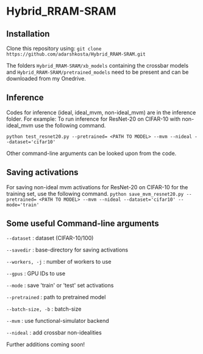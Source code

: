 # Hybrid_RRAM-SRAM

## Installation
Clone this repository using: 
```git clone https://github.com/adarshkosta/Hybrid_RRAM-SRAM.git```

The folders ```Hybrid_RRAM-SRAM/xb_models``` containing the crossbar models and ```Hybrid_RRAM-SRAM/pretrained_models``` need to be present and can be downloaded from my Onedrive.

## Inference
Codes for inference (ideal, ideal_mvm, non-ideal_mvm) are in the inference folder.
For example: To run inference for ResNet-20 on CIFAR-10 with non-ideal_mvm use the following command.

```python test_resnet20.py --pretrained= <PATH TO MODEL> --mvm --nideal --dataset='cifar10'```

Other command-line arguments can be looked upon from the code.

## Saving activations
For saving non-ideal mvm activations for ResNet-20 on CIFAR-10 for the training set, use the following command.
```python save_mvm_resnet20.py --pretrained= <PATH TO MODEL> --mvm --nideal --dataset='cifar10' --mode='train'```

## Some useful Command-line arguments 

```--dataset``` : dataset (CIFAR-10/100)

```--savedir``` : base-directory for saving activations

```--workers, -j``` : number of workers to use

```--gpus``` : GPU IDs to use

```--mode``` : save 'train' or 'test' set activations

```--pretrained``` : path to pretrained model

```--batch-size, -b``` : batch-size

```--mvm``` : use functional-simulator backend

```--nideal``` : add crossbar non-idealities

Further additions coming soon!
